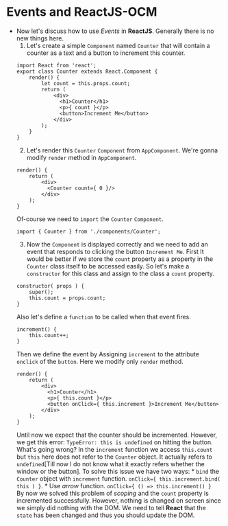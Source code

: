 # Events and ReactJS-OCM
* Now let's discuss how to use *Events* in **ReactJS**. Generally there is no new things here.
    1. Let's create a simple ` Component ` named ` Counter ` that will contain a counter as a text and a button to increment this counter.
    ```
    import React from 'react';
    export class Counter extends React.Component {
        render() {
            let count = this.props.count;
            return (
                <div>
                  <h1>Counter</h1>
                  <p>{ count }</p>
                  <button>Increment Me</button>
                </div>
            );
        }
    }
    ```
    2. Let's render this ` Counter ` ` Component ` from ` AppComponent `. We're gonna modify ` render ` method in ` AppComponent `.
    ```
    render() {
        return (
            <div>
              <Counter count={ 0 }/>
            </div>  
        );
    }
    ```
    Of-course we need to ` import ` the ` Counter ` ` Component `.
    ```
    import { Counter } from './components/Counter';
    ```
    3. Now the ` Component ` is displayed correctly and we need to add an event that responds to clicking the button ` Increment Me `. First It would be better if we store the ` count ` property as a property in the ` Counter ` class itself to be accessed easily. So let's make a ` constructor ` for this class and assign to the class a ` count ` property.
    ```
    constructor( props ) {
        super();
        this.count = props.count;
    }
    ```
    Also let's define a ` function ` to be called when that event fires.
    ```
    increment() {
        this.count++;
    }
    ```
    Then we define the event by Assigning ` increment ` to the attribute ` onclick ` of the ` button `. Here we modify only ` render ` method.
    ```
    render() {
        return (
            <div>
              <h1>Counter</h1>
              <p>{ this.count }</p>
              <button onClick={ this.increment }>Increment Me</button>
            </div>
        );
    }
    ```
    Until now we expect that the counter should be incremented. However, we get this error: ` TypeError: this is undefined ` on hitting the button. What's going wrong? In the ` increment ` function we access ` this.count ` but ` this ` here does not refer to the ` Counter ` object. It actually refers to ` undefined `[Till now I do not know what it exactly refers whether the window or the button]. To solve this issue we have two ways:
         * ` bind ` the ` Counter ` object with ` increment ` function.
         ` onClick={ this.increment.bind( this ) } `.
         * Use *arrow* function.
         ` onClick={ () => this.increment() } `  
    By now we solved this problem of *scoping* and the ` count ` property is incremented successfully. However, nothing is changed on screen since we simply did nothing with the DOM. We need to tell **React** that the ` state ` has been changed and thus you should update the DOM.
